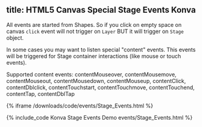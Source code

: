 title: HTML5 Canvas Special Stage Events Konva
---

All events are started from Shapes. So if you click on empty space on canvas `click` event will not trigger on `Layer`  BUT it will trigger on `Stage` object.

In some cases you may want to listen special "content" events. This events will be triggered for Stage container interactions (like mouse or touch events).

Supported content events:
contentMouseover, contentMousemove, contentMouseout, contentMousedown, contentMouseup, contentClick, contentDblclick, contentTouchstart, contentTouchmove, contentTouchend, contentTap, contentDblTap

{% iframe /downloads/code/events/Stage_Events.html %}

{% include_code Konva Stage Events Demo events/Stage_Events.html %}
